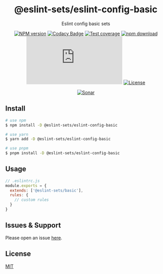 <div style="text-align: center;" align="center">

# @eslint-sets/eslint-config-basic

Eslint config basic sets

[![NPM version][npm-image]][npm-url]
[![Codacy Badge][codacy-image]][codacy-url]
[![Test coverage][codecov-image]][codecov-url]
[![npm download][download-image]][download-url]
[![gzip][gzip-image]][gzip-url]
[![License][license-image]][license-url]

[![Sonar][sonar-image]][sonar-url]

</div>

## Install

```bash
# use npm
$ npm install -D @eslint-sets/eslint-config-basic

# use yarn
$ yarn add -D @eslint-sets/eslint-config-basic

# use pnpm
$ pnpm install -D @eslint-sets/eslint-config-basic
```

## Usage

```js
// .eslintrc.js
module.exports = {
  extends: ['@eslint-sets/basic'],
  rules: {
    // custom rules
  }
}
```

## Issues & Support

Please open an issue [here](https://github.com/saqqdy/@eslint-sets/eslint-config-basic/issues).

## License

[MIT](LICENSE)

[npm-image]: https://img.shields.io/npm/v/@eslint-sets/eslint-config-basic.svg?style=flat-square
[npm-url]: https://npmjs.org/package/@eslint-sets/eslint-config-basic
[codacy-image]: https://app.codacy.com/project/badge/Grade/f70d4880e4ad4f40aa970eb9ee9d0696
[codacy-url]: https://www.codacy.com/gh/saqqdy/@eslint-sets/eslint-config-basic/dashboard?utm_source=github.com&utm_medium=referral&utm_content=saqqdy/@eslint-sets/eslint-config-basic&utm_campaign=Badge_Grade
[codecov-image]: https://img.shields.io/codecov/c/github/saqqdy/@eslint-sets/eslint-config-basic.svg?style=flat-square
[codecov-url]: https://codecov.io/github/saqqdy/@eslint-sets/eslint-config-basic?branch=master
[download-image]: https://img.shields.io/npm/dm/@eslint-sets/eslint-config-basic.svg?style=flat-square
[download-url]: https://npmjs.org/package/@eslint-sets/eslint-config-basic
[gzip-image]: http://img.badgesize.io/https://unpkg.com/@eslint-sets/eslint-config-basic/index.js?compression=gzip&label=gzip%20size:%20JS
[gzip-url]: http://img.badgesize.io/https://unpkg.com/@eslint-sets/eslint-config-basic/index.js?compression=gzip&label=gzip%20size:%20JS
[license-image]: https://img.shields.io/badge/License-MIT-blue.svg
[license-url]: LICENSE
[sonar-image]: https://sonarcloud.io/api/project_badges/quality_gate?project=saqqdy_eslint-sets
[sonar-url]: https://sonarcloud.io/dashboard?id=saqqdy_eslint-sets
